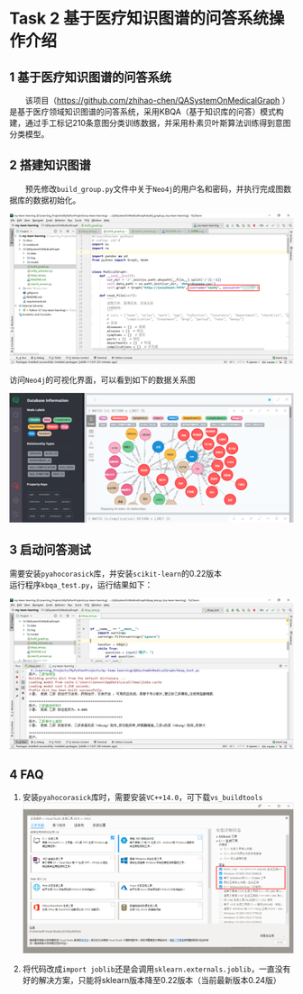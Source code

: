 # Task 2 基于医疗知识图谱的问答系统操作介绍

## 1 基于医疗知识图谱的问答系统

&emsp;&emsp;该项目（https://github.com/zhihao-chen/QASystemOnMedicalGraph ） 是基于医疗领域知识图谱的问答系统，采用KBQA（基于知识库的问答）模式构建，通过手工标记210条意图分类训练数据，并采用朴素贝叶斯算法训练得到意图分类模型。

## 2 搭建知识图谱

&emsp;&emsp;预先修改`build_group.py`文件中关于`Neo4j`的用户名和密码，并执行完成图数据库的数据初始化。

![](images/task02/01.png)

访问`Neo4j`的可视化界面，可以看到如下的数据关系图

![](images/task02/02.png)

## 3 启动问答测试
需要安装`pyahocorasick`库，并安装`scikit-learn`的0.22版本  
运行程序`kbqa_test.py`，运行结果如下：

![](images/task02/03.png)

## 4 FAQ

1. 安装`pyahocorasick`库时，需要安装`VC++14.0`，可下载`vs_buildtools`
![](images/task02/04.png)

2. 将代码改成`import joblib`还是会调用`sklearn.externals.joblib`，一直没有好的解决方案，只能将sklearn版本降至0.22版本（当前最新版本0.24版）
